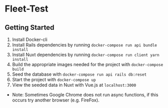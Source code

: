# Fleet-Test

## Getting Started
1. Install Docker-cli
2. Install Rails dependencies by running `docker-compose run api bundle install`
3. Install Nuxt dependencies by running `docker-compose run client yarn install`
4. Build the appropriate images needed for the project with `docker-compose build`
5. Seed the database with `docker-compose run api rails db:reset`
6. Start the project with `docker-compose up`
7. View the seeded data in Nuxt with Vue.js at `localhost:3000`
  * Note: Sometimes Google Chrome does not run async functions, if this occurs try another browser (e.g. FireFox).
